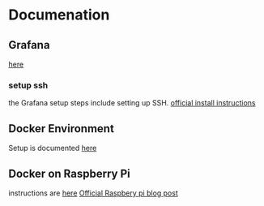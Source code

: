 # Documenation
## Grafana

[here](grafana.md)

### setup ssh

the Grafana setup steps include setting up SSH.
[official install instructions](https://grafana.com/tutorials/install-grafana-on-raspberry-pi/)

## Docker Environment

Setup is documented [here](docker_env.md)

## Docker on Raspberry Pi
instructions are [here](https://dev.to/elalemanyo/how-to-install-docker-and-docker-compose-on-raspberry-pi-1mo) 
[Official Raspbery pi blog post](https://www.raspberrypi.com/news/docker-comes-to-raspberry-pi/)
